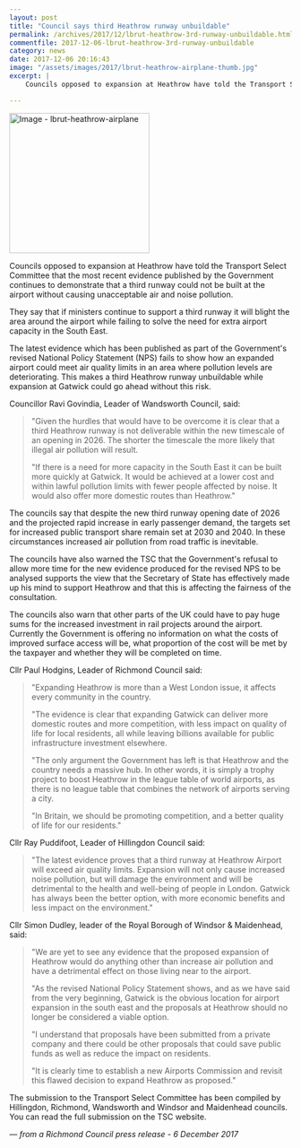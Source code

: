 ```yaml
---
layout: post
title: "Council says third Heathrow runway unbuildable"
permalink: /archives/2017/12/lbrut-heathrow-3rd-runway-unbuildable.html
commentfile: 2017-12-06-lbrut-heathrow-3rd-runway-unbuildable
category: news
date: 2017-12-06 20:16:43
image: "/assets/images/2017/lbrut-heathrow-airplane-thumb.jpg"
excerpt: |
    Councils opposed to expansion at Heathrow have told the Transport Select Committee that the most recent evidence published by the Government continues to demonstrate that a third runway could not be built at the airport without causing unacceptable air and noise pollution.

---
```


<a href="/assets/images/2017/lbrut-heathrow-airplane.jpg" title="Click for a larger image"><img src="/assets/images/2017/lbrut-heathrow-airplane-thumb.jpg" width="250" alt="Image - lbrut-heathrow-airplane"  class="photo right"/></a>

Councils opposed to expansion at Heathrow have told the Transport Select Committee that the most recent evidence published by the Government continues to demonstrate that a third runway could not be built at the airport without causing unacceptable air and noise pollution.

They say that if ministers continue to support a third runway it will blight the area around the airport while failing to solve the need for extra airport capacity in the South East.

The latest evidence which has been published as part of the Government's revised National Policy Statement (NPS) fails to show how an expanded airport could meet air quality limits in an area where pollution levels are deteriorating. This makes a third Heathrow runway unbuildable while expansion at Gatwick could go ahead without this risk.

Councillor Ravi Govindia, Leader of Wandsworth Council, said:

> "Given the hurdles that would have to be overcome it is clear that a third Heathrow runway is not deliverable within the new timescale of an opening in 2026. The shorter the timescale the more likely that illegal air pollution will result.
>
>  "If there is a need for more capacity in the South East it can be built more quickly at Gatwick. It would be achieved at a lower cost and within lawful pollution limits with fewer people affected by noise. It would also offer more domestic routes than Heathrow."

The councils say that despite the new third runway opening date of 2026 and the projected rapid increase in early passenger demand, the targets set for increased public transport share remain set at 2030 and 2040. In these circumstances increased air pollution from road traffic is inevitable.

The councils have also warned the TSC that the Government's refusal to allow more time for the new evidence produced for the revised NPS to be analysed supports the view that the Secretary of State has effectively made up his mind to support Heathrow and that this is affecting the fairness of the consultation.

The councils also warn that other parts of the UK could have to pay huge sums for the increased investment in rail projects around the airport. Currently the Government is offering no information on what the costs of improved surface access will be, what proportion of the cost will be met by the taxpayer and whether they will be completed on time.

Cllr Paul Hodgins, Leader of Richmond Council said:

> "Expanding Heathrow is more than a West London issue, it affects every community in the country.
>
>  "The evidence is clear that expanding Gatwick can deliver more domestic routes and more competition, with less impact on quality of life for local residents, all while leaving billions available for public infrastructure investment elsewhere.
>
>  "The only argument the Government has left is that Heathrow and the country needs a massive hub. In other words, it is simply a trophy project to boost Heathrow in the league table of world airports, as there is no league table that combines the network of airports serving a city.
>
>  "In Britain, we should be promoting competition, and a better quality of life for our residents."
>
 Cllr Ray Puddifoot, Leader of Hillingdon Council said:

> "The latest evidence proves that a third runway at Heathrow Airport will exceed air quality limits. Expansion will not only cause increased noise pollution, but will damage the environment and will be detrimental to the health and well-being of people in London. Gatwick has always been the better option, with more economic benefits and less impact on the environment."

Cllr Simon Dudley, leader of the Royal Borough of Windsor & Maidenhead, said:

> "We are yet to see any evidence that the proposed expansion of Heathrow would do anything other than increase air pollution and have a detrimental effect on those living near to the airport.
>
>  "As the revised National Policy Statement shows, and as we have said from the very beginning, Gatwick is the obvious location for airport expansion in the south east and the proposals at Heathrow should no longer be considered a viable option.
>
>  "I understand that proposals have been submitted from a private company and there could be other proposals that could save public funds as well as reduce the impact on residents.
>
>  "It is clearly time to establish a new Airports Commission and revisit this flawed decision to expand Heathrow as proposed."
>
 The submission to the Transport Select Committee has been compiled by Hillingdon, Richmond, Wandsworth and Windsor and Maidenhead councils. You can read the full submission on the TSC website.

<cite>— from a Richmond Council press release - 6 December 2017</cite>
